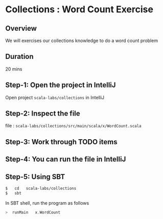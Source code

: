 <link rel='stylesheet' href='../assets/css/main.css'/>

# Collections : Word Count Exercise

## Overview

We will exercises our collections knowledge to do a word count problem

## Duration 

20 mins

## Step-1: Open the project in IntelliJ

Open project `scala-labs/collections` in IntelliJ

## Step-2: Inspect the file

file : `scala-labs/collections/src/main/scala/x/WordCount.scala`

## Step-3: Work through TODO items

## Step-4: You can run the file in IntelliJ

## Step-5: Using SBT

```bash
$   cd   scala-labs/collections
$   sbt
```

In SBT shell, run the program as follows

```scala
>  runMain   x.WordCount
```